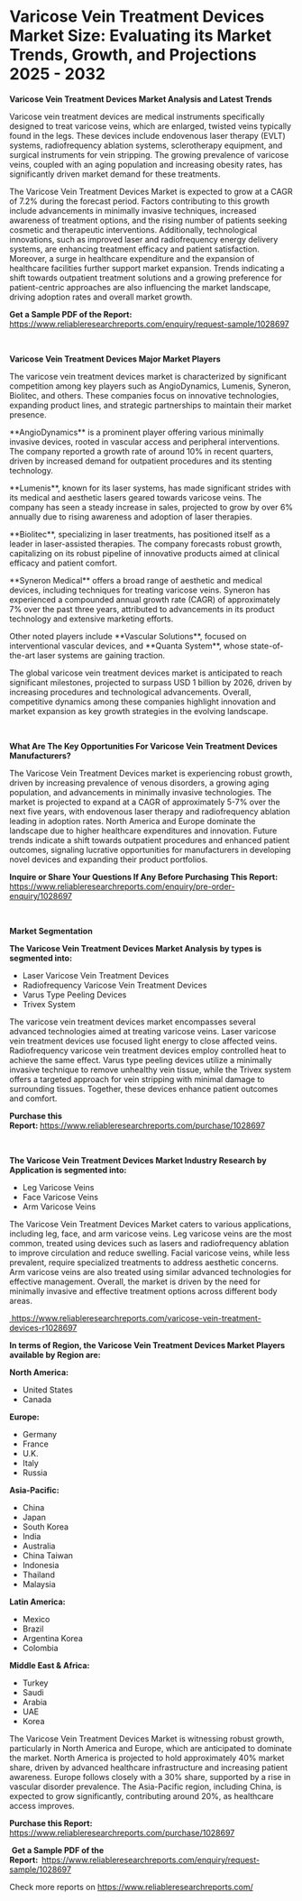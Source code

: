 <p><h1>Varicose Vein Treatment Devices Market Size: Evaluating its Market Trends, Growth, and Projections 2025 - 2032</h1></p><p><strong>Varicose Vein Treatment Devices Market Analysis and Latest Trends</strong></p>
<p><p>Varicose vein treatment devices are medical instruments specifically designed to treat varicose veins, which are enlarged, twisted veins typically found in the legs. These devices include endovenous laser therapy (EVLT) systems, radiofrequency ablation systems, sclerotherapy equipment, and surgical instruments for vein stripping. The growing prevalence of varicose veins, coupled with an aging population and increasing obesity rates, has significantly driven market demand for these treatments.</p><p>The Varicose Vein Treatment Devices Market is expected to grow at a CAGR of 7.2% during the forecast period. Factors contributing to this growth include advancements in minimally invasive techniques, increased awareness of treatment options, and the rising number of patients seeking cosmetic and therapeutic interventions. Additionally, technological innovations, such as improved laser and radiofrequency energy delivery systems, are enhancing treatment efficacy and patient satisfaction. Moreover, a surge in healthcare expenditure and the expansion of healthcare facilities further support market expansion. Trends indicating a shift towards outpatient treatment solutions and a growing preference for patient-centric approaches are also influencing the market landscape, driving adoption rates and overall market growth.</p></p>
<p><strong>Get a Sample PDF of the Report:&nbsp;</strong> <a href="https://www.reliableresearchreports.com/enquiry/request-sample/1028697?utm_campaign=3492&utm_medium=2&utm_source=Github&utm_content=ia&utm_term=21032025&utm_id=varicose-vein-treatment-devices">https://www.reliableresearchreports.com/enquiry/request-sample/1028697</a></p>
<p>&nbsp;</p>
<p><strong>Varicose Vein Treatment Devices Major Market Players</strong></p>
<p><p>The varicose vein treatment devices market is characterized by significant competition among key players such as AngioDynamics, Lumenis, Syneron, Biolitec, and others. These companies focus on innovative technologies, expanding product lines, and strategic partnerships to maintain their market presence.</p><p>**AngioDynamics** is a prominent player offering various minimally invasive devices, rooted in vascular access and peripheral interventions. The company reported a growth rate of around 10% in recent quarters, driven by increased demand for outpatient procedures and its stenting technology. </p><p>**Lumenis**, known for its laser systems, has made significant strides with its medical and aesthetic lasers geared towards varicose veins. The company has seen a steady increase in sales, projected to grow by over 6% annually due to rising awareness and adoption of laser therapies.</p><p>**Biolitec**, specializing in laser treatments, has positioned itself as a leader in laser-assisted therapies. The company forecasts robust growth, capitalizing on its robust pipeline of innovative products aimed at clinical efficacy and patient comfort.</p><p>**Syneron Medical** offers a broad range of aesthetic and medical devices, including techniques for treating varicose veins. Syneron has experienced a compounded annual growth rate (CAGR) of approximately 7% over the past three years, attributed to advancements in its product technology and extensive marketing efforts.</p><p>Other noted players include **Vascular Solutions**, focused on interventional vascular devices, and **Quanta System**, whose state-of-the-art laser systems are gaining traction. </p><p>The global varicose vein treatment devices market is anticipated to reach significant milestones, projected to surpass USD 1 billion by 2026, driven by increasing procedures and technological advancements. Overall, competitive dynamics among these companies highlight innovation and market expansion as key growth strategies in the evolving landscape.</p></p>
<p>&nbsp;</p>
<p><strong>What Are The Key Opportunities For Varicose Vein Treatment Devices Manufacturers?</strong></p>
<p><p>The Varicose Vein Treatment Devices market is experiencing robust growth, driven by increasing prevalence of venous disorders, a growing aging population, and advancements in minimally invasive technologies. The market is projected to expand at a CAGR of approximately 5-7% over the next five years, with endovenous laser therapy and radiofrequency ablation leading in adoption rates. North America and Europe dominate the landscape due to higher healthcare expenditures and innovation. Future trends indicate a shift towards outpatient procedures and enhanced patient outcomes, signaling lucrative opportunities for manufacturers in developing novel devices and expanding their product portfolios.</p></p>
<p><strong>Inquire or Share Your Questions If Any Before Purchasing This Report:</strong> <a href="https://www.reliableresearchreports.com/enquiry/pre-order-enquiry/1028697?utm_campaign=3492&utm_medium=2&utm_source=Github&utm_content=ia&utm_term=21032025&utm_id=varicose-vein-treatment-devices">https://www.reliableresearchreports.com/enquiry/pre-order-enquiry/1028697</a></p>
<p>&nbsp;</p>
<p><strong>Market Segmentation</strong></p>
<p><strong>The Varicose Vein Treatment Devices Market Analysis by types is segmented into:</strong></p>
<p><ul><li>Laser Varicose Vein Treatment Devices</li><li>Radiofrequency Varicose Vein Treatment Devices</li><li>Varus Type Peeling Devices</li><li>Trivex System</li></ul></p>
<p><p>The varicose vein treatment devices market encompasses several advanced technologies aimed at treating varicose veins. Laser varicose vein treatment devices use focused light energy to close affected veins. Radiofrequency varicose vein treatment devices employ controlled heat to achieve the same effect. Varus type peeling devices utilize a minimally invasive technique to remove unhealthy vein tissue, while the Trivex system offers a targeted approach for vein stripping with minimal damage to surrounding tissues. Together, these devices enhance patient outcomes and comfort.</p></p>
<p><strong>Purchase this Report:&nbsp;</strong><a href="https://www.reliableresearchreports.com/purchase/1028697?utm_campaign=3492&utm_medium=2&utm_source=Github&utm_content=ia&utm_term=21032025&utm_id=varicose-vein-treatment-devices">https://www.reliableresearchreports.com/purchase/1028697</a></p>
<p>&nbsp;</p>
<p><strong>The Varicose Vein Treatment Devices Market Industry Research by Application is segmented into:</strong></p>
<p><ul><li>Leg Varicose Veins</li><li>Face Varicose Veins</li><li>Arm Varicose Veins</li></ul></p>
<p><p>The Varicose Vein Treatment Devices Market caters to various applications, including leg, face, and arm varicose veins. Leg varicose veins are the most common, treated using devices such as lasers and radiofrequency ablation to improve circulation and reduce swelling. Facial varicose veins, while less prevalent, require specialized treatments to address aesthetic concerns. Arm varicose veins are also treated using similar advanced technologies for effective management. Overall, the market is driven by the need for minimally invasive and effective treatment options across different body areas.</p></p>
<p><a href="https://www.reliableresearchreports.com/varicose-vein-treatment-devices-r1028697?utm_campaign=3492&utm_medium=2&utm_source=Github&utm_content=ia&utm_term=21032025&utm_id=varicose-vein-treatment-devices">&nbsp;https://www.reliableresearchreports.com/varicose-vein-treatment-devices-r1028697</a></p>
<p><strong>In terms of Region, the Varicose Vein Treatment Devices Market Players available by Region are:</strong></p>
<p>
    <p> <strong> North America: </strong>
        <ul>
            <li>United States</li>
            <li>Canada</li>
        </ul>
        </p> 
    <p> <strong> Europe: </strong>
        <ul>
            <li>Germany</li>
            <li>France</li>
            <li>U.K.</li>
            <li>Italy</li>
            <li>Russia</li>
        </ul>
        </p> 
    <p> <strong> Asia-Pacific: </strong>
        <ul>
            <li>China</li>
            <li>Japan</li>
            <li>South Korea</li>
            <li>India</li>
            <li>Australia</li>
            <li>China Taiwan</li>
            <li>Indonesia</li>
            <li>Thailand</li>
            <li>Malaysia</li>
        </ul>
        </p> 
    <p> <strong> Latin America: </strong>
        <ul>
            <li>Mexico</li>
            <li>Brazil</li>
            <li>Argentina Korea</li>
            <li>Colombia</li>
        </ul>
        </p> 
    <p> <strong> Middle East & Africa: </strong>
        <ul>
            <li>Turkey</li>
            <li>Saudi</li>
            <li>Arabia</li>
            <li>UAE</li>
            <li>Korea</li>
        </ul>
    </p>
    </p>
<p><p>The Varicose Vein Treatment Devices Market is witnessing robust growth, particularly in North America and Europe, which are anticipated to dominate the market. North America is projected to hold approximately 40% market share, driven by advanced healthcare infrastructure and increasing patient awareness. Europe follows closely with a 30% share, supported by a rise in vascular disorder prevalence. The Asia-Pacific region, including China, is expected to grow significantly, contributing around 20%, as healthcare access improves.</p></p>
<p><strong>Purchase this Report: </strong><a href="https://www.reliableresearchreports.com/purchase/1028697?utm_campaign=3492&utm_medium=2&utm_source=Github&utm_content=ia&utm_term=21032025&utm_id=varicose-vein-treatment-devices">https://www.reliableresearchreports.com/purchase/1028697</a></p>
<p>&nbsp;<strong>Get a Sample PDF of the Report:&nbsp;&nbsp;</strong><a href="https://www.reliableresearchreports.com/enquiry/request-sample/1028697?utm_campaign=3492&utm_medium=2&utm_source=Github&utm_content=ia&utm_term=21032025&utm_id=varicose-vein-treatment-devices">https://www.reliableresearchreports.com/enquiry/request-sample/1028697</a></p>
<p><strong></strong></p>
<p>Check more reports on <a href="https://www.reliableresearchreports.com/?utm_campaign=3492&utm_medium=2&utm_source=Github&utm_content=ia&utm_term=21032025&utm_id=varicose-vein-treatment-devices">https://www.reliableresearchreports.com/</a></p>